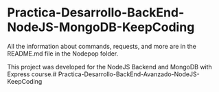 # Practica-Desarrollo-BackEnd-NodeJS-MongoDB-KeepCoding

All the information about commands, requests, and more are in the README.md file in the Nodepop folder.

This project was developed for the NodeJS Backend and MongoDB with Express course.# Practica-Desarrollo-BackEnd-Avanzado-NodeJS-KeepCoding
